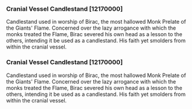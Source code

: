 ### Cranial Vessel Candlestand [12170000]

Candlestand used in worship of Birac, the most hallowed Monk Prelate of the Giants' Flame. Concerned over the lazy arrogance with which the monks treated the Flame, Birac severed his own head as a lesson to the others, intending it be used as a candlestand. His faith yet smolders from within the cranial vessel.### Cranial Vessel Candlestand [12170000]

Candlestand used in worship of Birac, the most hallowed Monk Prelate of the Giants' Flame. Concerned over the lazy arrogance with which the monks treated the Flame, Birac severed his own head as a lesson to the others, intending it be used as a candlestand. His faith yet smolders from within the cranial vessel.